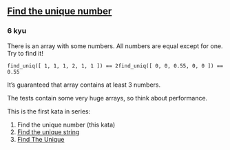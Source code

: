 <h2><a href=https://www.codewars.com/kata/585d7d5adb20cf33cb000235/train/python target="_blank">Find the unique number</a></h2><h3>6 kyu</h3><p>There is an array with some numbers. All numbers are equal except for one. Try to find it!</p><pre style="display: none;"><code class="language-javascript"><span class="cm-variable">findUniq</span>([ <span class="cm-number">1</span>, <span class="cm-number">1</span>, <span class="cm-number">1</span>, <span class="cm-number">2</span>, <span class="cm-number">1</span>, <span class="cm-number">1</span> ]) <span class="cm-operator">===</span> <span class="cm-number">2</span><span class="cm-variable">findUniq</span>([ <span class="cm-number">0</span>, <span class="cm-number">0</span>, <span class="cm-number">0.55</span>, <span class="cm-number">0</span>, <span class="cm-number">0</span> ]) <span class="cm-operator">===</span> <span class="cm-number">0.55</span></code></pre><pre style="display: none;"><code class="language-swift"><span class="cm-variable">findUniq</span><span class="cm-punctuation">(</span><span class="cm-punctuation">[</span> <span class="cm-number">1</span><span class="cm-punctuation">,</span> <span class="cm-number">1</span><span class="cm-punctuation">,</span> <span class="cm-number">1</span><span class="cm-punctuation">,</span> <span class="cm-number">2</span><span class="cm-punctuation">,</span> <span class="cm-number">1</span><span class="cm-punctuation">,</span> <span class="cm-number">1</span> <span class="cm-punctuation">]</span><span class="cm-punctuation">)</span> <span class="cm-operator">=</span><span class="cm-operator">=</span> <span class="cm-number">2</span><span class="cm-variable">findUniq</span><span class="cm-punctuation">(</span><span class="cm-punctuation">[</span> <span class="cm-number">0</span><span class="cm-punctuation">,</span> <span class="cm-number">0</span><span class="cm-punctuation">,</span> <span class="cm-number">0.55</span><span class="cm-punctuation">,</span> <span class="cm-number">0</span><span class="cm-punctuation">,</span> <span class="cm-number">0</span> <span class="cm-punctuation">]</span><span class="cm-punctuation">)</span> <span class="cm-operator">=</span><span class="cm-operator">=</span> <span class="cm-number">0.55</span></code></pre><pre style="display: none;"><code class="language-ruby"><span class="cm-variable">find_uniq</span>([ <span class="cm-number">1</span>, <span class="cm-number">1</span>, <span class="cm-number">1</span>, <span class="cm-number">2</span>, <span class="cm-number">1</span>, <span class="cm-number">1</span> ]) <span class="cm-operator">==</span> <span class="cm-number">2</span><span class="cm-variable">find_uniq</span>([ <span class="cm-number">0</span>, <span class="cm-number">0</span>, <span class="cm-number">0</span><span class="cm-operator">.</span><span class="cm-number">55</span>, <span class="cm-number">0</span>, <span class="cm-number">0</span> ]) <span class="cm-operator">==</span> <span class="cm-number">0</span><span class="cm-operator">.</span><span class="cm-number">55</span></code></pre><pre><code class="language-python"><span class="cm-variable">find_uniq</span>([ <span class="cm-number">1</span>, <span class="cm-number">1</span>, <span class="cm-number">1</span>, <span class="cm-number">2</span>, <span class="cm-number">1</span>, <span class="cm-number">1</span> ]) <span class="cm-operator">==</span> <span class="cm-number">2</span><span class="cm-variable">find_uniq</span>([ <span class="cm-number">0</span>, <span class="cm-number">0</span>, <span class="cm-number">0.55</span>, <span class="cm-number">0</span>, <span class="cm-number">0</span> ]) <span class="cm-operator">==</span> <span class="cm-number">0.55</span></code></pre><pre style="display: none;"><code class="language-java"><span class="cm-variable">Kata</span>.<span class="cm-variable">findUniq</span>(<span class="cm-keyword">new</span> <span class="cm-type">double</span>[]{ <span class="cm-number">1</span>, <span class="cm-number">1</span>, <span class="cm-number">1</span>, <span class="cm-number">2</span>, <span class="cm-number">1</span>, <span class="cm-number">1</span> }); <span class="cm-comment">// =&gt; 2</span><span class="cm-variable">Kata</span>.<span class="cm-variable">findUniq</span>(<span class="cm-keyword">new</span> <span class="cm-type">double</span>[]{ <span class="cm-number">0</span>, <span class="cm-number">0</span>, <span class="cm-number">0.55</span>, <span class="cm-number">0</span>, <span class="cm-number">0</span> }); <span class="cm-comment">// =&gt; 0.55</span></code></pre><pre style="display: none;"><code class="language-haskell"><span class="cm-variable">getUnique</span> [<span class="cm-number">1</span>, <span class="cm-number">1</span>, <span class="cm-number">1</span>, <span class="cm-number">2</span>, <span class="cm-number">1</span>, <span class="cm-number">1</span>] <span class="cm-comment">-- Result is 2</span><span class="cm-variable">getUnique</span> [<span class="cm-number">0</span>, <span class="cm-number">0</span>, <span class="cm-number">0.55</span>, <span class="cm-number">0</span>, <span class="cm-number">0</span>] <span class="cm-comment">-- Result is 0.55</span></code></pre><pre style="display: none;"><code class="language-fsharp"><span class="cm-variable">findUniq</span>([ <span class="cm-number">1</span>; <span class="cm-number">1</span>; <span class="cm-number">1</span>; <span class="cm-number">2</span>; <span class="cm-number">1</span>; <span class="cm-number">1</span> ]) <span class="cm-operator">=</span> <span class="cm-number">2</span><span class="cm-variable">findUniq</span>([ <span class="cm-number">0</span>; <span class="cm-number">0</span>; <span class="cm-number">0.55</span>; <span class="cm-number">0</span>; <span class="cm-number">0</span> ]) <span class="cm-operator">=</span> <span class="cm-number">0.55</span></code></pre><pre style="display: none;"><code class="language-c"><span class="cm-variable">finduniq</span>((<span class="cm-keyword">const</span> <span class="cm-type">float</span>[]){<span class="cm-number">1</span>, <span class="cm-number">1</span>, <span class="cm-number">1</span>, <span class="cm-number">2</span>, <span class="cm-number">1</span>, <span class="cm-number">1</span>}, <span class="cm-number">5</span>); <span class="cm-comment">/* --&gt; 2 */</span><span class="cm-variable">finduniq</span>((<span class="cm-keyword">const</span> <span class="cm-type">float</span>[]){<span class="cm-number">0</span>, <span class="cm-number">0</span>, <span class="cm-number">0.55</span>, <span class="cm-number">0</span>, <span class="cm-number">0</span>}, <span class="cm-number">5</span>); <span class="cm-comment">/* --&gt; 0.55 */</span></code></pre><pre style="display: none;"><code class="language-nasm"><span class="cm-tag">nums:</span>  <span class="cm-tag">dd</span>  <span class="cm-number">1</span>., <span class="cm-number">1</span>., <span class="cm-number">1</span>., <span class="cm-number">2</span>., <span class="cm-number">1</span>., <span class="cm-number">1</span>.<span class="cm-keyword">mov</span> <span class="cm-builtin">rdi</span>, nums<span class="cm-keyword">mov</span> <span class="cm-builtin">rsi</span>, <span class="cm-number">6</span><span class="cm-keyword">call</span> finduniq       <span class="cm-comment">; XMM0 &lt;- 2</span><span class="cm-tag">nums:</span>   <span class="cm-tag">dd</span>  <span class="cm-number">0</span>., <span class="cm-number">0</span>., <span class="cm-number">0</span>.55, <span class="cm-number">0</span>., <span class="cm-number">0</span>.<span class="cm-keyword">mov</span> <span class="cm-builtin">rdi</span>, nums<span class="cm-keyword">mov</span> <span class="cm-builtin">rsi</span>, <span class="cm-number">6</span><span class="cm-keyword">call</span> finduniq       <span class="cm-comment">; XMM0 &lt;- 0.55</span></code></pre><pre style="display: none;"><code class="language-cpp"><span class="cm-variable">find_uniq</span>(<span class="cm-variable">std::vector</span><span class="cm-operator">&lt;</span><span class="cm-type">float</span><span class="cm-operator">&gt;</span>{<span class="cm-number">1</span>, <span class="cm-number">1</span>, <span class="cm-number">1</span>, <span class="cm-number">2</span>, <span class="cm-number">1</span>, <span class="cm-number">1</span>});  <span class="cm-comment">// --&gt; 2</span><span class="cm-variable">find_uniq</span>(<span class="cm-variable">std::vector</span><span class="cm-operator">&lt;</span><span class="cm-type">float</span><span class="cm-operator">&gt;</span>{<span class="cm-number">0</span>, <span class="cm-number">0</span>, <span class="cm-number">0.55</span>, <span class="cm-number">0</span>, <span class="cm-number">0</span>});  <span class="cm-comment">// --&gt; 0.55</span></code></pre><pre style="display: none;"><code class="language-rust"><span class="cm-variable">find_uniq</span>(&amp;[<span class="cm-number">1.0</span>, <span class="cm-number">1.0</span>, <span class="cm-number">1.0</span>, <span class="cm-number">2.0</span>, <span class="cm-number">1.0</span>, <span class="cm-number">1.0</span>]) <span class="cm-comment">// =&gt; 2.0</span><span class="cm-variable">find_uniq</span>(&amp;[<span class="cm-number">0.0</span>, <span class="cm-number">0.0</span>, <span class="cm-number">0.55</span>, <span class="cm-number">0.0</span>, <span class="cm-number">0.0</span>]) <span class="cm-comment">// =&gt; 0.55</span></code></pre><p>It’s guaranteed that array contains at least 3 numbers.</p><p>The tests contain some very huge arrays, so think about performance.</p><p>This is the first kata in series:</p><ol><li>Find the unique number (this kata)</li><li><a href="https://www.codewars.com/kata/585d8c8a28bc7403ea0000c3" data-turbolinks="false" target="_blank">Find the unique string</a></li><li><a href="https://www.codewars.com/kata/5862e0db4f7ab47bed0000e5" data-turbolinks="false" target="_blank">Find The Unique</a></li></ol>